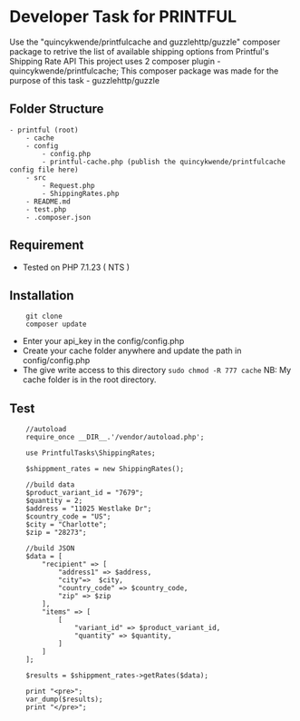 # Developer Task for PRINTFUL
Use the "quincykwende/printfulcache and guzzlehttp/guzzle" composer package to retrive the list of available shipping options from Printful's Shipping Rate API
This project uses 2 composer plugin
	- quincykwende/printfulcache; This composer package was made for the purpose of this task
    - guzzlehttp/guzzle


## Folder Structure
	- printful (root)
		- cache
		- config
			- config.php
			- printful-cache.php (publish the quincykwende/printfulcache config file here)
		- src
			- Request.php
			- ShippingRates.php
		- README.md
		- test.php
		- .composer.json


## Requirement
- Tested on PHP 7.1.23 ( NTS )


## Installation
```	
	git clone
	composer update

```
- Enter your api_key in the config/config.php
- Create your cache folder anywhere and update the path in config/config.php
- The give write access to this directory
```sudo chmod -R 777 cache```
NB: My cache folder is in the root directory. 


## Test
```	
	//autoload
	require_once __DIR__.'/vendor/autoload.php';

	use PrintfulTasks\ShippingRates;

	$shippment_rates = new ShippingRates();

	//build data
	$product_variant_id = "7679";
	$quantity = 2;
	$address = "11025 Westlake Dr";
	$country_code = "US";
	$city = "Charlotte";
	$zip = "28273";

    //build JSON
	$data = [
		"recipient" => [
			"address1" => $address,
			"city"=>  $city,
			"country_code" => $country_code,
			"zip" => $zip
		],
		"items" => [
			[
				"variant_id" => $product_variant_id,
				"quantity" => $quantity,
			]
		]
	];

	$results = $shippment_rates->getRates($data);

	print "<pre>";
	var_dump($results);
	print "</pre>";

```